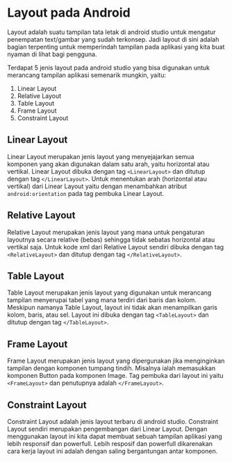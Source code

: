 # Layout pada Android

Layout adalah suatu tampilan tata letak di android studio untuk mengatur penempatan text/gambar yang sudah terkonsep. Jadi layout di sini adalah bagian terpenting untuk memperindah tampilan pada aplikasi yang kita buat nyaman di lihat bagi pengguna. 

Terdapat 5 jenis layout pada android studio yang bisa digunakan untuk merancang tampilan aplikasi semenarik mungkin, yaitu:
1. Linear Layout
2. Relative Layout
3. Table Layout
4. Frame Layout
5. Constraint Layout


## Linear Layout

Linear Layout merupakan jenis layout yang menyejajarkan semua komponen yang akan digunakan dalam satu arah, yaitu horizontal atau vertikal. Linear Layout dibuka dengan tag ```<LinearLayout>``` dan ditutup dengan tag ```</LinearLayout>```. Untuk menentukan arah (horizontal atau vertikal) dari Linear Layout yaitu dengan menambahkan atribut ```android:orientation``` pada tag pembuka Linear Layout.


## Relative Layout

Relative Layout merupakan jenis layout yang mana untuk pengaturan layoutnya secara relative (bebas) sehingga tidak sebatas horizontal atau vertikal saja. Untuk kode xml dari Relative Layout sendiri dibuka dengan tag ```<RelativeLayout>``` dan ditutup dengan tag ```</RelativeLayout>```.


## Table Layout

Table Layout merupakan jenis layout yang digunakan untuk merancang tampilan menyerupai tabel yang mana terdiri dari baris dan kolom. Meskipun namanya Table Layout, layout ini tidak akan menampilkan garis kolom, baris, atau sel. Layout ini dibuka dengan tag ```<TableLayout>``` dan ditutup dengan tag ```</TableLayout>```.


## Frame Layout

Frame Layout merupakan jenis layout yang dipergunakan jika menginginkan tampilan dengan komponen tumpang tindih. Misalnya ialah memasukkan komponen Button pada komponen Image. Tag pembuka dari layout ini yaitu ```<FrameLayout>``` dan penutupnya adalah ```</FrameLayout>```.


## Constraint Layout

Constraint Layout adalah jenis layout terbaru di android studio. Constraint Layout sendiri merupakan pengembangan dari Linear Layout. Dengan menggunakan layout ini kita dapat membuat sebuah tampilan aplikasi yang lebih responsif dan powerfull. Lebih resposif dan powerfull dikarenakan cara kerja layout ini adalah dengan saling bergantungan antar komponen.

